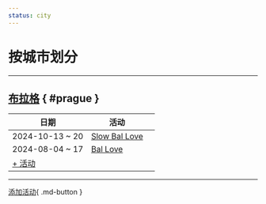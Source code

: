 ```yaml
---
status: city
---
```


# 按城市划分

---

## <a id=prague></a>[布拉格](#prague) { #prague }

| 日期 | 活动 | |
| --- | --- | --- |
| 2024-10-13 ~ 20 | [Slow Bal Love](slow-bal-love-2024.md) |  |
| 2024-08-04 ~ 17 | [Bal Love](bal-love-2024.md) |  |
| [+ 活动](https://github.com/swingdance/events/issues/new?assignees=&labels=add+event&projects=&template=02-add_entity.yml&title=Add%20Event%3A%202024%2Fcs_CZ%20%E2%80%A2%20%3CName%3E&region=cs_CZ&province=Prague&city=Prague&org_id=&date_starts=2024-&date_ends=2024-)

---

[添加活动](https://github.com/swingdance/events/issues/new?assignees=&labels=add+event&projects=&template=02-add_entity.yml&title=Add%20Event%3A%20cs_CZ%20%E2%80%A2%20%3CName%3E&region=cs_CZ&province=&city=&org_id=2024){ .md-button }
